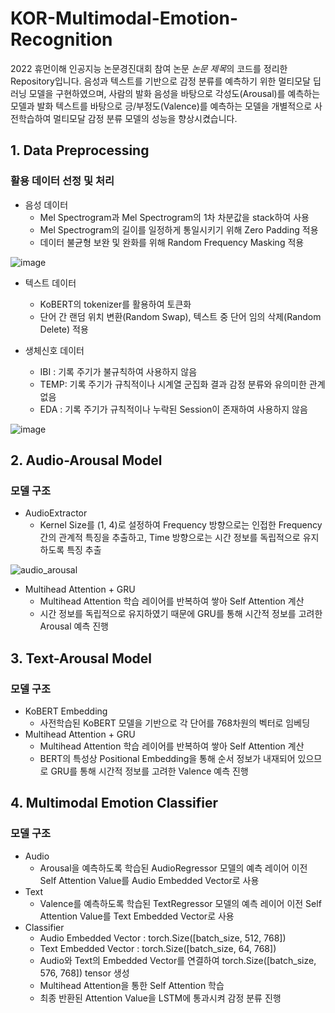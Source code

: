 # KOR-Multimodal-Emotion-Recognition
2022 휴먼이해 인공지능 논문경진대회 참여 논문 *논문 제목*의 코드를 정리한 Repository입니다. 
음성과 텍스트를 기반으로 감정 분류를 예측하기 위한 멀티모달 딥러닝 모델을 구현하였으며, 사람의 발화 음성을 바탕으로 각성도(Arousal)를 예측하는 모델과 발화 텍스트를 바탕으로 긍/부정도(Valence)를 예측하는 모델을 개별적으로 사전학습하여 멀티모달 감정 분류 모델의 성능을 향상시켰습니다.


## 1. Data Preprocessing
### 활용 데이터 선정 및 처리
  - 음성 데이터
    * Mel Spectrogram과 Mel Spectrogram의 1차 차분값을 stack하여 사용
    * Mel Spectrogram의 길이를 일정하게 통일시키기 위해 Zero Padding 적용
    * 데이터 불균형 보완 및 완화를 위해 Random Frequency Masking 적용
 
![image](https://user-images.githubusercontent.com/20739007/167010497-0df6fd38-8542-4909-a513-5ed72c0d63df.png)
 
 
  - 텍스트 데이터
    * KoBERT의 tokenizer를 활용하여 토큰화
    * 단어 간 랜덤 위치 변환(Random Swap), 텍스트 중 단어 임의 삭제(Random Delete) 적용


  - 생체신호 데이터
    * IBI : 기록 주기가 불규칙하여 사용하지 않음
    * TEMP: 기록 주기가 규칙적이나 시계열 군집화 결과 감정 분류와 유의미한 관계 없음
    * EDA : 기록 주기가 규칙적이나 누락된 Session이 존재하여 사용하지 않음

![image](https://user-images.githubusercontent.com/20739007/167011063-d0904346-90ec-4062-87ea-dd86d2307ccc.png) 


## 2. Audio-Arousal Model
### 모델 구조
  - AudioExtractor
    * Kernel Size를 (1, 4)로 설정하여 Frequency 방향으로는 인접한 Frequency 간의 관계적 특징을 추출하고, Time 방향으로는 시간 정보를 독립적으로 유지하도록 특징 추출

![audio_arousal](https://user-images.githubusercontent.com/20739007/167012301-37877c91-e955-40f3-ae57-340ac0bccab6.png)

  - Multihead Attention + GRU
    * Multihead Attention 학습 레이어를 반복하여 쌓아 Self Attention 계산
    * 시간 정보를 독립적으로 유지하였기 때문에 GRU를 통해 시간적 정보를 고려한 Arousal 예측 진행


## 3. Text-Arousal Model
### 모델 구조
  - KoBERT Embedding
    * 사전학습된 KoBERT 모델을 기반으로 각 단어를 768차원의 벡터로 임베딩
  - Multihead Attention + GRU
    * Multihead Attention 학습 레이어를 반복하여 쌓아 Self Attention 계산
    * BERT의 특성상 Positional Embedding을 통해 순서 정보가 내재되어 있으므로 GRU를 통해 시간적 정보를 고려한 Valence 예측 진행


## 4. Multimodal Emotion Classifier
### 모델 구조
  - Audio
    * Arousal을 예측하도록 학습된 AudioRegressor 모델의 예측 레이어 이전 Self Attention Value를 Audio Embedded Vector로 사용
  - Text
    * Valence를 예측하도록 학습된 TextRegressor 모델의 예측 레이어 이전 Self Attention Value를 Text Embedded Vector로 사용
  - Classifier
    * Audio Embedded Vector : torch.Size([batch_size, 512, 768])
    * Text Embedded Vector : torch.Size([batch_size, 64, 768])
    * Audio와 Text의 Embedded Vector를 연결하여 torch.Size([batch_size, 576, 768]) tensor 생성
    * Multihead Attention을 통한 Self Attention 학습
    * 최종 반환된 Attention Value을 LSTM에 통과시켜 감정 분류 진행

 
